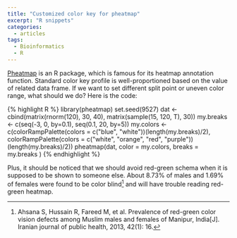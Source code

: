 ```yaml
---
title: "Customized color key for pheatmap"
excerpt: "R snippets"
categories:
  - articles
tags:
  - Bioinformatics
  - R
---
```


[Pheatmap](https://cran.r-project.org/web/packages/pheatmap/pheatmap.pdf) is an R package, which is famous for its heatmap annotation function. Standard color key profile is well-proportioned based on the value of related data frame. If we want to set different split point or uneven color range, what should we do? Here is the code:


{% highlight R %}
library(pheatmap)
set.seed(9527)
dat <- cbind(matrix(rnorm(120), 30, 40), matrix(sample(15, 120, T), 30))
my.breaks <- c(seq(-3, 0, by=0.1), seq(0.1, 20, by=5)) 
my.colors <- c(colorRampPalette(colors = c("blue", "white"))(length(my.breaks)/2), colorRampPalette(colors = c("white", "orange", "red", "purple"))(length(my.breaks)/2))
pheatmap(dat, 
         color = my.colors,
         breaks = my.breaks
		)
{% endhighlight %}

Plus, it should be noticed that we should avoid red-green schema when it is supposed to be shown to someone else. About 8.73% of males and 1.69% of females were found to be color blind[^1] and will have trouble reading red-green heatmap.

[^1]: Ahsana S, Hussain R, Fareed M, et al. Prevalence of red-green color vision defects among Muslim males and females of Manipur, India[J]. Iranian journal of public health, 2013, 42(1): 16.
